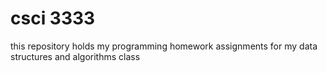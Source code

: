 # csci 3333
this repository holds my programming homework assignments for my data structures and algorithms class
